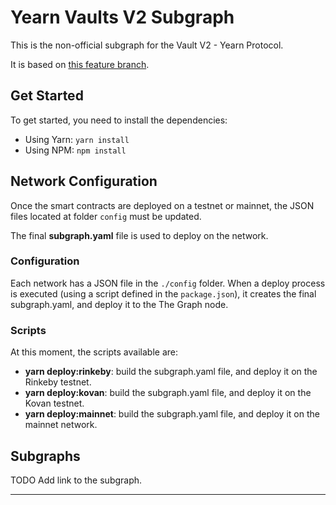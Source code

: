 # Yearn Vaults V2 Subgraph

This is the non-official subgraph for the Vault V2 - Yearn Protocol.

It is based on [this feature branch](https://github.com/iearn-finance/yearn-vaults/tree/feat/registry-redux).

## Get Started

To get started, you need to install the dependencies:

- Using Yarn: `yarn install`
- Using NPM: `npm install`

## Network Configuration

Once the smart contracts are deployed on a testnet or mainnet, the JSON files located at folder `config` must be updated.

The final **subgraph.yaml** file is used to deploy on the network.

### Configuration

Each network has a JSON file in the `./config` folder. When a deploy process is executed (using a script defined in the `package.json`), it creates the final subgraph.yaml, and deploy it to the The Graph node.

### Scripts

At this moment, the scripts available are:

- **yarn deploy:rinkeby**: build the subgraph.yaml file, and deploy it on the Rinkeby testnet.
- **yarn deploy:kovan**: build the subgraph.yaml file, and deploy it on the Kovan testnet.
- **yarn deploy:mainnet**: build the subgraph.yaml file, and deploy it on the mainnet network.

## Subgraphs

TODO Add link to the subgraph.

---
